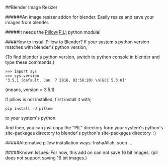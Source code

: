 ##Blender Image Resizer

######An image resizer addon for blender. Easily resize and save your images from blender.


#####It needs the [Pillow(PIL)](https://pypi.python.org/pypi/Pillow) python module!


####How to install Pillow to Blender?
If your system's python version matches with blender's python version,

(To find blender's python version, switch to python console in blender and type these commands.)

    >>> import sys
    >>> sys.version
    '3.5.1 (default, Jun  7 2016, 02:56:20) \n[GCC 5.3.0]'
    
(means, version = 3.5.1)

If pillow is not installed, first install it with;

```pip install -U pillow```

to your system's python.

And then, you can just copy the "PIL" directory form your system's python's site-packages directory
to blender's python's site-packages directory. :) 

#####Alternative pillow installation ways:
InshaAllah, soon ...


#####Known Issues:
For now, this add on can not save 16 bit images. 
(pil does not support saving 16 bit images.)


